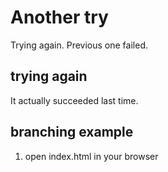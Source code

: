 # Another try
Trying again. Previous one failed.
## trying again
It actually succeeded last time. 
## branching example
1. open index.html in your browser